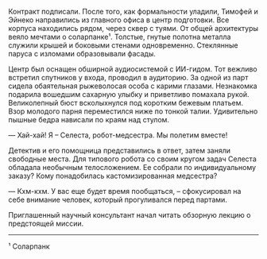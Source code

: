 Контракт подписали. После того, как формальности уладили, Тимофей и Эйнеко направились из главного офиса в центр подготовки. Все корпуса находились рядом, через сквер с туями. От общей архитектуры веяло мечтами о соларпанке¹. Толстые, гнутые полотна металла служили крышей и боковыми стенами одновременно. Стеклянные паруса с изломами образовывали фасады.

Центр был оснащен обширной аудиосистемой с ИИ-гидом. Тот вежливо встретил спутников у входа, проводил в аудиторию. За одной из парт сидела обаятельная рыжеволосая особа с карими глазами. Незнакомка подарила вошедшим сахарную улыбку и приветливо помахала рукой. Великолепный бюст всколыхнулся под коротким бежевым платьем. Взор молодого парня переместился ниже по тонкой талии. Удивительно пышные бедра нависали по краям над стулом.

— Хай-хай! Я – Селеста, робот-медсестра. Мы полетим вместе!

Детектив и его помощница представились в ответ, затем заняли свободные места. Для типового робота со своим кругом задач Селеста обладала необычным телосложением. Ее собрали по индивидуальному заказу? Кому понадобилась кастомизированная медсестра?

— Кхм-кхм. У вас еще будет время пообщаться, – сфокусировал на себе внимание человек, который прогуливался перед партами.

Приглашенный научный консультант начал читать обзорную лекцию о предстоящей миссии. 


---
¹ Соларпанк 